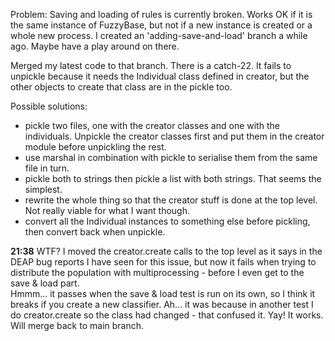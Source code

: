 Problem:
Saving and loading of rules is currently broken.
Works OK if it is the same instance of FuzzyBase, but not if a new instance is created or a whole new process.
I created an 'adding-save-and-load' branch a while ago.  Maybe have a play around on there.   

Merged my latest code to that branch.
There is a catch-22.  It fails to unpickle because it needs the Individual class defined in creator, but the other objects to create that class are in the pickle too.  

Possible solutions:
- pickle two files, one with the creator classes and one with the individuals.  Unpickle the creator classes first and put them in the creator module before unpickling the rest.  
- use marshal in combination with pickle to serialise them from the same file in turn. 
- pickle both to strings then pickle a list with both strings.  That seems the simplest.
- rewrite the whole thing so that the creator stuff is done at the top level.  Not really viable for what I want though.
- convert all the Individual instances to something else before pickling, then convert back when unpickle.

**21:38** WTF?  I moved the creator.create calls to the top level as it says in the DEAP bug reports I have seen for this issue, but now it fails when trying to distribute the population with multiprocessing - before I even get to the save & load part.  
Hmmm... it passes when the save & load test is run on its own, so I think it breaks if you create a new classifier.
Ah... it was because in another test I do creator.create so the class had changed - that confused it.
Yay! It works.  Will merge back to main branch.

